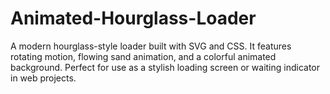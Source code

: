 # Animated-Hourglass-Loader
A modern hourglass-style loader built with SVG and CSS. It features rotating motion, flowing sand animation, and a colorful animated background. Perfect for use as a stylish loading screen or waiting indicator in web projects.
